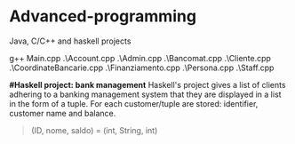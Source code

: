 # Advanced-programming
Java, C/C++ and haskell projects



g++ Main.cpp .\Account.cpp .\Admin.cpp .\Bancomat.cpp .\Cliente.cpp .\CoordinateBancarie.cpp .\Finanziamento.cpp .\Persona.cpp .\Staff.cpp



**#Haskell project: bank management**
Haskell's project gives a list of clients adhering to a banking management system that they are displayed in a list in the form of a tuple. For each
customer/tuple are stored: identifier, customer name and balance.

> (ID, nome, saldo) = (int, String, int)
